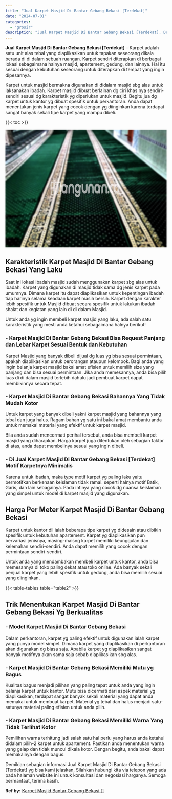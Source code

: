 ```yaml
---
title: "Jual Karpet Masjid Di Bantar Gebang Bekasi [Terdekat]"
date: "2024-07-01"
categories: 
  - "grosir"
description: "Jual Karpet Masjid Di Bantar Gebang Bekasi [Terdekat]. Demikian sebagian informasi Jual Karpet Masjid Di Bantar Gebang Bekasi [Terdekat] yg bisa kami jelas..."
---
```


**Jual Karpet Masjid Di Bantar Gebang Bekasi \[Terdekat\]** – Karpet adalah satu unit alas tebal yang diaplikasikan untuk tapakan seseorang dikala berada di di dalam sebuah ruangan. Karpet sendiri diterapkan di berbagai lokasi sebagaimana halnya masjid, apartement, gedung, dan lainnya. Hal itu sesuai dengan kebutuhan seseorang untuk diterapkan di tempat yang ingin dipesannya.

Karpet untuk masjid bermakna digunakan di didalam masjid sbg alas untuk laksanakan ibadah. Karpet masjid dibuat berlainan dg ciri khas nya sendiri-sendiri sesuai dg karakteristik yg diperlukan untuk masjid. Begitu jua dg karpet untuk kantor yg dibuat spesifik untuk perkantoran. Anda dapat menentukan jenis karpet yang cocok dengan yg diinginkan karena terdapat sangat banyak sekali tipe karpet yang mampu dibeli.

{{< toc >}}

![Jual Karpet Masjid Di Bantar Gebang Bekasi [Terdekat]](/images/grosir-karpet-murah-54.png)

## Karakteristik Karpet Masjid Di Bantar Gebang Bekasi Yang Laku

Saat ini lokasi ibadah masjid sudah menggunakan karpet sbg alas untuk ibadah. Karpet yang digunakan di masjid tidak sama dg jenis karpet pada umumnya. Dimana karpet itu dapat diaplikasikan untuk kepentingan ibadah tiap harinya selama keadaan karpet masih bersih. Karpet dengan karakter lebih spesifik untuk Masjid dibuat secara spesifik untuk lakukan ibadah shalat dan kegiatan yang lain di di dalam Masjid.

Untuk anda yg ingin membeli karpet masjid yang laku, ada salah satu karakteristik yang mesti anda ketahui sebagaimana halnya berikut!

### \- Karpet Masjid Di Bantar Gebang Bekasi Bisa Request Panjang dan Lebar Karpet Sesuai Bentuk dan Kebutuhan

Karpet Masjid yang banyak dibeli dijual dg luas yg bisa sesuai permintaan, apakah diaplikasikan untuk perorangan ataupun kelompok. Bagi anda yang ingin belanja karpet masjid bakal amat efisien untuk memliih size yang panjang dan bisa sesuai permintaan. Jika anda memesannya, anda bisa pilih luas di di dalam masjid terlebih dahulu jadi pembuat karpet dapat membikinnya secara tepat.

### \- Karpet Masjid Di Bantar Gebang Bekasi Bahannya Yang Tidak Mudah Kotor

Untuk karpet yang banyak dibeli yakni karpet masjid yang bahannya yang tebal dan juga halus. Ragam bahan yg satu ini bakal amat membantu anda untuk memakai material yang efektif untuk karpet masjid.

Bila anda sudah mencermati perihal tersebut, anda bisa membeli karpet masjid yang diharapkan. Harga karpet juga ditentukan oleh sebagian faktor di atas, anda dapat membelinya sesuai yang ingin dibeli.

### \- Di Jual Karpet Masjid Di Bantar Gebang Bekasi \[Terdekat\] Motif Karpetnya Minimalis

Karena untuk ibadah, maka type motif karpet yg paling laku yaitu bermotifkan berkenaan keislaman tidak ramai. seperti halnya motif Batik, Garis, dan lain sebagainya. Pada intinya yang cocok dg nuansa keislaman yang simpel untuk model di karpet masjid yang digunakan.

## Harga Per Meter Karpet Masjid Di Bantar Gebang Bekasi

Karpet untuk kantor dll ialah beberapa tipe karpet yg didesain atau dibikin spesifik untuk kebutuhan apartement. Karpet yg diaplikasikan pun bervariasi jenisnya, masing-maisng karpet memiliki keunggulan dan kelemahan sendiri-sendiri. Anda dapat memilih yang cocok dengan permintaan sendiri-sendiri.

Untuk anda yang mendambakan membeli karpet untuk kantor, anda bisa memesannya di toko paling dekat atau toko online. Ada banyak sekali penjual karpet yang lebih spesifik untuk gedung, anda bisa memilih sesuai yang diinginkan.

{{< table-tables table="table2" >}}

## Trik Menentukan Karpet Masjid Di Bantar Gebang Bekasi Yg Berkualitas

### \- Model Karpet Masjid Di Bantar Gebang Bekasi

Dalam perkantoran, karpet yg paling efektif untuk digunakan ialah karpet yang punya model simpel. Dimana karpet yang diaplikasikan di perkantoran akan digunakan dg biasa saja. Apabila karpet yg diaplikasikan sangat banyak motifnya akan sama saja sebab diaplikasikan sbg alas.

### \- Karpet Masjid Di Bantar Gebang Bekasi Memiliki Mutu yg Bagus

Kualitas bagus menjadi pilihan yang paling tepat untuk anda yang ingin belanja karpet untuk kantor. Mutu bisa dicermati dari aspek material yg diaplikasikan, terdapat sangat banyak sekali material yang dapat anda memakai untuk membuat karpet. Material yg tebal dan halus menjadi satu-satunya material paling efisien untuk anda pilih.

### \- Karpet Masjid Di Bantar Gebang Bekasi Memiliki Warna Yang Tidak Terlihat Kotor

Pemilihan warna terhitung jadi salah satu hal perlu yang harus anda ketahui didalam pilih-2 karpet untuk apartement. Pastikan anda menentukan warna yang gelap dan tidak muncul dikala kotor. Dengan begitu, anda bakal dapat memakainya dengan bagus.

Demikian sebagian informasi Jual Karpet Masjid Di Bantar Gebang Bekasi \[Terdekat\] yg bisa kami jelaskan, Silahkan hubungi kita via telepon yang ada pada halaman website ini untuk konsultasi dan negosiasi harganya. Semoga bermanfaat, terima kasih.

**Ref by:**  [Karpet Masjid Bantar Gebang Bekasi []](https://id.wikipedia.org/wiki/Karpet)
